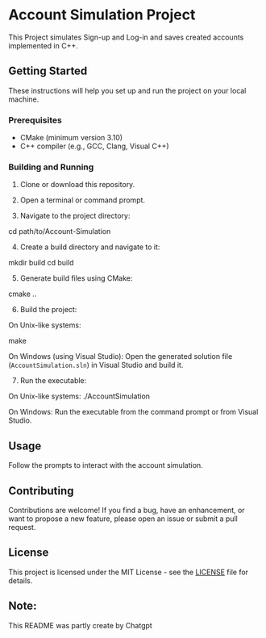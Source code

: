 # Account Simulation Project
This Project simulates Sign-up and Log-in and saves created accounts implemented in C++.

## Getting Started

These instructions will help you set up and run the project on your local machine.

### Prerequisites

- CMake (minimum version 3.10)
- C++ compiler (e.g., GCC, Clang, Visual C++)

### Building and Running

1. Clone or download this repository.

2. Open a terminal or command prompt.

3. Navigate to the project directory:
   
cd path/to/Account-Simulation

4. Create a build directory and navigate to it:

mkdir build
cd build

5. Generate build files using CMake:
   
cmake ..

6. Build the project:

On Unix-like systems:

make

On Windows (using Visual Studio):
Open the generated solution file (`AccountSimulation.sln`) in Visual Studio and build it.

7. Run the executable:

On Unix-like systems:
./AccountSimulation


On Windows:
Run the executable from the command prompt or from Visual Studio.

## Usage

Follow the prompts to interact with the account simulation.

## Contributing

Contributions are welcome! If you find a bug, have an enhancement, or want to propose a new feature, please open an issue or submit a pull request.

## License

This project is licensed under the MIT License - see the [LICENSE](LICENSE) file for details.

## Note:
This README was partly create by Chatgpt

